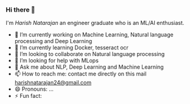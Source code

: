 ### Hi there 👋

I'm *Harish Natarajan* an engineer graduate who is an ML/AI enthusiast. 

- 🔭 I’m currently working on Machine Learning, Natural language processing and Deep Learning
- 🌱 I’m currently learning Docker, tesseract ocr
- 👯 I’m looking to collaborate on Natural language processing
- 🤔 I’m looking for help with MLops
- 💬 Ask me about NLP, Deep Learning and Machine Learning
- 📫 How to reach me: contact me directly on this mail [harishnatarajan24@gmail.com](harishnatarajan24@gmail.com)
- 😄 Pronouns: ...
- ⚡ Fun fact: 

